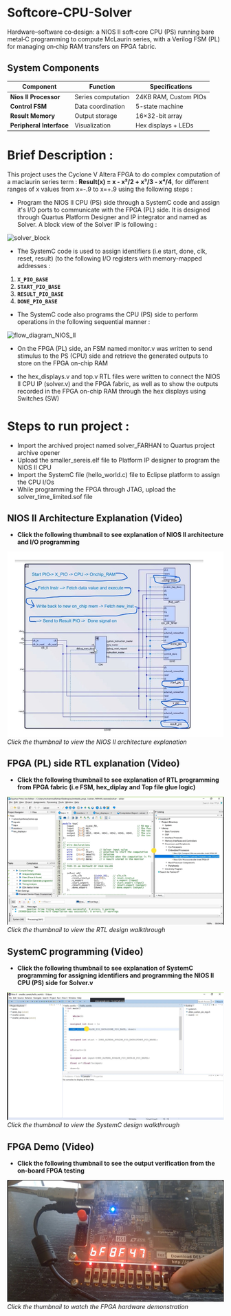 # Softcore-CPU-Solver
Hardware–software co‑design: a NIOS II soft‑core CPU (PS) running bare metal‑C programming to compute McLaurin series, with a Verilog FSM (PL) for managing on‑chip RAM transfers on FPGA fabric.


## System Components

| Component            | Function               | Specifications               |
|----------------------|------------------------|-------------------------------|
| **Nios II Processor** | Series computation     | 24KB RAM, Custom PIOs         |
| **Control FSM**      | Data coordination      | 5-state machine               |
| **Result Memory**    | Output storage         | 16×32-bit array               |
| **Peripheral Interface** | Visualization      | Hex displays + LEDs           |


# Brief Description : 

This project uses the Cyclone V Altera FPGA to do complex computation of a maclaurin series term :  **Result(x) = x - x²/2 + x³/3 - x⁴/4**, for different ranges of x values from x=-.9 to x=+.9 using the following steps : 

- Program the NIOS II CPU (PS) side through a SystemC code and assign it's I/O ports to communicate with the FPGA (PL) side. It is designed through Quartus Platform Designer and IP integrator and named as Solver. A block view of the Solver IP is following :


![solver_block](https://github.com/user-attachments/assets/77cc0d76-cdf4-43b6-a0f2-f7277fecc3dc)


    
- The SystemC code is used to assign identifiers (i.e start, done, clk, reset, result) (to the following I/O registers with memory-mapped addresses :

1. **`X_PIO_BASE`**  
2. **`START_PIO_BASE`**  
3. **`RESULT_PIO_BASE`**  
4. **`DONE_PIO_BASE`**

- The SystemC code also programs the CPU (PS) side to perform operations in the following sequential manner :

![flow_diagram_NIOS_II](https://github.com/user-attachments/assets/e7698f4c-c5f9-4625-b341-6d76b81c2a56)



- On the FPGA (PL) side, an FSM named monitor.v was written to send stimulus to the PS (CPU) side and retrieve the generated outputs to store on the FPGA on-chip RAM

- the hex_displays.v and top.v RTL files were written to connect the NIOS II CPU IP (solver.v) and the FPGA fabric, as well as to show the outputs recorded in the FPGA on-chip RAM through the hex displays using Switches (SW)


  

# Steps to run project : 

- Import the archived project named solver_FARHAN to Quartus project archive opener
- Upload the smaller_sereis.elf file to Platform IP designer to program the NIOS II CPU
- Import the SystemC file (hello_world.c) file to Eclipse platform to assign the CPU I/Os
- While programming the FPGA through JTAG, upload the solver_time_limited.sof file 



## NIOS II Architecture Explanation (Video)

- **Click the following thumbnail to see explanation of NIOS II architecture and I/O programming**  

[![Nios II Explanation Thumbnail](https://github.com/muhammadfarhan720/Softcore-CPU-Solver/blob/main/images/NIOS_II_explain.jpg)](https://drive.google.com/file/d/1OivlKEcWBMbtK8nlybsaeRTyZyXZcWzh/view?usp=sharing)
*Click the thumbnail to view the NIOS II architecture explanation*



## FPGA (PL) side RTL explanation (Video)

- **Click the following thumbnail to see explanation of RTL programming from FPGA fabric (i.e FSM, hex_diplay and Top file glue logic)** 


[![RTL Explanation Thumbnail](https://raw.githubusercontent.com/muhammadfarhan720/Softcore-CPU-Solver/main/images/RTL_explain_PL.jpg)](https://drive.google.com/file/d/1d1RwWHCYOZGS5YGcJ9evYmTbsL30fEU4/view?usp=sharing)
*Click the thumbnail to view the RTL design walkthrough*

## SystemC programming (Video)

- **Click the following thumbnail to see explanation of SystemC programming for assigning identifiers and programming the NIOS II CPU (PS) side for Solver.v**
  
[![SystemC Design Thumbnail](https://raw.githubusercontent.com/muhammadfarhan720/Softcore-CPU-Solver/main/images/SystemC_thumbnail.jpg)](https://drive.google.com/file/d/1mL6lYVRg_LiCBrRMKqM5lRul_v_cRrq6/view?usp=sharing)  
*Click the thumbnail to view the SystemC design walkthrough*


## FPGA Demo (Video)

- **Click the following thumbnail to see the output verification from the on-board FPGA testing**

[![FPGA Demo Thumbnail](https://raw.githubusercontent.com/muhammadfarhan720/Softcore-CPU-Solver/main/images/FPGA_demo_thumbnail.jpg)](https://drive.google.com/file/d/1PtyY5mfzT45mChBZDB1aFGSg6jqaw-t-/view?usp=sharing)  
*Click the thumbnail to watch the FPGA hardware demonstration*


